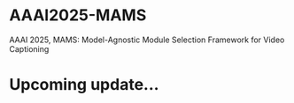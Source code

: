 # AAAI2025-MAMS
AAAI 2025, MAMS: Model-Agnostic Module Selection Framework for Video Captioning

# Upcoming update...
